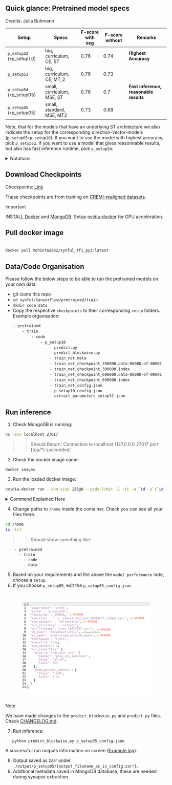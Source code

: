 ##  Quick glance: Pretrained model specs
Credits: Julia Buhmann

| Setup                     | Specs                           | F-score with seg | F-score without | Remarks|
|---------------------------|---------------------------------|------------------|------------------|------------------|
| `p_setup52` (`+`p_setup10)    | big, curriculum, CE, ST          | 0.76             | 0.74             | **Highest Accuracy** |
| `p_setup51`                   | big, curriculum, CE, MT_2       | 0.76             | 0.73             |
| `p_setup54` (`+`p_setup05)    | small, curriculum, MSE, ST       | 0.76             | 0.7              | **Fast inference, reasonable results** |
| `p_setup45` (`+`p_setup05)    | small, standard, MSE, MT2        | 0.73             | 0.68             |

Note, that for the models that have an underlying ST architecture we also indicate the setup for the corresponding direction-vector-models (`p_setup05+p_setup10`). If you want to use the model with highest accuracy, pick `p_setup52`. If you want to use a model that gives reasonnable results, but also has fast inference runtime, pick `p_setup54`.

<details><summary>Notations</summary>
<br>

- MT 1: Multi-headed UNET with multi-task learning of post-synaptic masks and pre-synaptic direction vectors.
- MT 2: Independent upsampling paths in UNET for multi-task learning of post-synaptic masks and pre-synaptic direction vectors.
- ST: Single-headed UNET to learn either post-synaptic masks or pre-synaptic direction vectors.
- CE: Trained with Cross-Entropy Loss
- MSE: Trained with Mean Squared Error Loss

</details>


## Download Checkpoints
Checkpoints: [Link](https://www.dropbox.com/scl/fo/hlw1cbef09xwisss59fhr/h?rlkey=uk7786539u1fu21dh5ebowip6&dl=0)

These checkpoints are from training on [CREMI-realigned datasets](https://github.com/funkelab/synful/tree/master?tab=readme-ov-file).

> [!IMPORTANT]
> INSTALL [Docker](https://docs.docker.com/engine/install/) and [MongoDB](https://www.mongodb.com/docs/manual/installation/).
> Setup [nvidia-docker](https://docs.nvidia.com/datacenter/cloud-native/container-toolkit/latest/install-guide.html#configuring-docker) for GPU acceleration.

## Pull docker image
```bash

docker pull mohinta2892/synful_tf1_py3:latest

```

## Data/Code Organisation
Please follow the below steps to be able to run the pretrained models on your own data:

- git clone this repo
- `cd synful/tensorflow/pretrained/train`
- `mkdir code data`
- Copy the respective `checkpoints` to their corresponding `setup` folders.
<br> Example organisation:
    ```bash
    - pretrained
        - train
            - code
                - p_setup10
                    - predict.py
                    - predict_blockwise.py
                    - train_net.meta
                    - train_net_checkpoint_390000.data-00000-of-00001
                    - train_net_checkpoint_390000.index
                    - train_net_checkpoint_690000.data-00000-of-00001
                    - train_net_checkpoint_690000.index
                    - train_net_config.json
                    - p_setup10_config.json
                    - extract_parameters_setup32.json
    ```
## Run inference

1. Check MongoDB is running:
  ```bash
  nc -zvv localhost 27017
  ```
>> Should Return: Connection to localhost (127.0.0.1) 27017 port [tcp/*] succeeded!
2. Check the docker image name:
  ```
  docker images
  ```
3. Run the loaded docker image:
  ```bash
  nvidia-docker run --shm-size 128gb --pids-limit -1 -it -u `id -u`:`id -g` -v `pwd`:`pwd` -w `pwd` -v {/path/to}/synful/tensorflow/:/home --network=host {nvcr.io/nvidia/tensorflow:21.12-tf1-py3}
  ```
  <details close>
   <summary>Command Explained Here</a></summary>
  <br>
  nvidia-docker run: Launches a new container using NVIDIA Docker, which allows the container to access NVIDIA GPUs.
  --shm-size 128gb: Sets the size of /dev/shm (shared memory) to 128GB.
  --pids-limit -1: Removes the limit on the number of processes that can be created inside the container.
  -it: Runs the container in interactive mode with a pseudo-TTY.
  -u id -u:id -g``: Sets the user and group IDs inside the container to match those of the current user on the host.
  -v pwd:pwd``: Mounts the current working directory from the host into the container at the same path.
  -w pwd``: Sets the working directory inside the container to match the current working directory on the host.
  -v {/path/to}/synful/tensorflow/:/home: Mounts a specific directory from the host into the /home directory in the container.
  --network=host: Uses the host's network stack inside the container.
  {nvcr.io/nvidia/tensorflow:21.12-tf1-py3}: Specifies the Docker image to use, which is an NVIDIA TensorFlow image version 21.12 with TensorFlow 1.x and Python 3.
  </details>

4. Change paths to `/home` inside the container. Check you can see all your files there.
  ```bash
  cd /home
  ls -lrt
  ```
  >> Should show something like:
  ```
      - pretrained
        - train
          - code
          - data
  ```
5. Based on your requirements and the above the `model performance` note, choose a `setup`.
6. If you choose `p_setup05`, edit the `p_setup05_config.json` 
<br>
<div>
<p align="center">
<img src='https://github.com/Mohinta2892/catena/blob/dev/synful/assets/synful_pretrained_anatomy.png' align="center" width=400px>
</p>
</div>

> [!NOTE]
> We have made changes to the `predict_blockwise.py` and `predict.py` files. Check [CHANGELOG.md](https://github.com/Mohinta2892/catena/blob/dev/synful/tensorflow/pretrained/train/CHANGELOG.md).

 7. Run inference:
   ```bash
      python predict_blockwise.py p_setup05_config.json
   ```
  A successful run outputs information on screen ([Example log](https://github.com/Mohinta2892/catena/blob/dev/synful/tensorflow/pretrained/train/p_setup05/example_log.txt)).

8. Output saved as zarr under `./output/p_setup05/{output_filename_as_in_config.zarr}`.
9. Additional metadata saved in MongoDB database, these are needed during synapse extraction.
